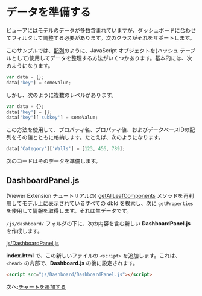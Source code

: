 # データを準備する

ビューアにはモデルのデータが多数含まれていますが、ダッシュボードに合わせてフィルタして調整する必要があります。次のクラスがそれをサポートします。

このサンプルでは、[配列](https://www.w3schools.com/js/js_arrays.asp)のように、JavaScript オブジェクトを(ハッシュ テーブルとして)使用してデータを整理する方法がいくつかあります。基本的には、次のようになります。

```javascript
var data = {};
data['key'] = someValue;
```

しかし、次のように複数のレベルがあります。

```javascript
var data = {};
data['key'] = {};
data['key']['subkey'] = someValue;
```

この方法を使用して、プロパティ名、プロパティ値、およびデータベースIDの配列をその値とともに格納します。たとえば、次のようになります。

```javascript
data['Category']['Walls'] = [123, 456, 789];
```

次のコードはそのデータを準備します。

## DashboardPanel.js

(Viewer Extension チュートリアルの) [getAllLeafComponents](/ja_jp/viewer/extensions/panel?id=enumerate-leaf-nodes) メソッドを再利用してモデル上に表示されているすべての dbId を検索し、次に `getProperties` を使用して情報を取得します。それは生データです。 

`/js/dashboard/` フォルダの下に、次の内容を含む新しい **DashboardPanel.js** を作成します。

[js/DashboardPanel.js](_snippets/dashboard/js/DashboardPanel.js ':include :type=code javascript')

**index.html** で、この新しいファイルの `<script>` を追加します。これは、`<head>` の内部で、**Dashboard.js** の後に設定されます。

```html
<script src="js/Dashboard/DashboardPanel.js"></script>  
```

次へ:[チャートを追加する](/ja_jp/viewer/dashboard/charts)